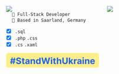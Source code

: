 <img align='right' src="https://media.giphy.com/media/U6YxrKZ84AfppW48r4/giphy.gif" width="230">

<img align='left' src="https://www.ynav.de/wp-content/uploads/2021/08/Element-5-e1628334481717.png" height='65px'>

```
🚀 Full-Stack Developer
📍 Based in Saarland, Germany
```


* [x] `.sql` 
* [x] `.php` `.css`
* [x] `.cs` `.xaml`

[![Stand With Ukraine](https://raw.githubusercontent.com/vshymanskyy/StandWithUkraine/main/badges/StandWithUkraine.svg)](https://vshymanskyy.github.io/StandWithUkraine)
